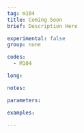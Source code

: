 ```yaml
---
tag: m104
title: Coming Soon
brief: Description Here

experimental: false
group: none

codes:
  - M104

long:

notes:

parameters:

examples:

---
```


